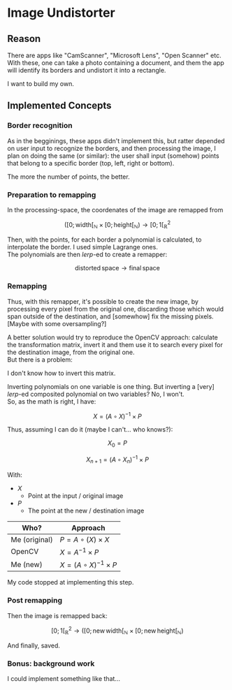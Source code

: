 # Image Undistorter

## Reason

There are apps like "CamScanner", "Microsoft Lens", "Open Scanner" etc.  
With these, one can take a photo containing a document, and them the app will identify its borders and undistort it into a rectangle.

I want to build my own.

## Implemented Concepts

### Border recognition

As in the begginings, these apps didn't implement this, but ratter depended on user input to recognize the borders, and then processing the image, I plan on doing the same (or similar): the user shall input (somehow) points that belong to a specific border (top, left, right or bottom).

The more the number of points, the better.

### Preparation to remapping

In the processing-space, the coordenates of the image are remapped from

$$\left(\left[0; \mathrm{width}\right[_\mathbb{N}\times\left[0; \mathrm{height}\right[_\mathbb{N}\right)\to\left[0; 1\right[_\mathbb{R}^2$$

Then, with the points, for each border a polynomial is calculated, to interpolate the border. I used simple Lagrange ones.  
The polynomials are then _lerp_-ed to create a remapper:

$$\mathrm{distorted\, space}\to\mathrm{final\, space}$$

### Remapping

Thus, with this remapper, it's possible to create the new image, by processing every pixel from the original one, discarding those which would span outside of the destination, and \[somewhow\] fix the missing pixels. \[Maybe with some oversampling?\]

A better solution would try to reproduce the OpenCV approach: calculate the transformation matrix, invert it and them use it to search every pixel for the destination image, from the original one.  
But there is a problem:

I don't know how to invert this matrix.

Inverting polynomials on one variable is one thing. But inverting a \[very\] _lerp_-ed composited polynomial on two variables? No, I won't.  
So, as the math is right, I have:

$$X = \left(A\circ X\right)^{-1}\times P$$

Thus, assuming I can do it (maybe I can't... who knows?):

$$X_0 = P$$

$$X_{n + 1} = \left(A\circ X_n\right)^{-1}\times P$$

With:

- $X$
  - Point at the input / original image
- $P$
  - The point at the new / destination image

| Who? | Approach |
| ---- | -------- |
| Me (original) | $P = A\circ(X) \times X$ |
| OpenCV | $X = A^{-1}\times P$ |
| Me (new) | $X = \left(A\circ X\right)^{-1}\times P$ |

My code stopped at implementing this step.

### Post remapping

Then the image is remapped back:

$$\left[0; 1\right[_\mathbb{R}^2\to\left(\left[0; \mathrm{new\, width}\right[_\mathbb{N}\times\left[0; \mathrm{new\, height}\right[_\mathbb{N}\right)$$

And finally, saved.

### Bonus: background work

I could implement something like that...
